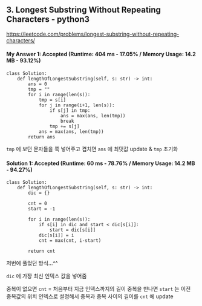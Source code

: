 ## 3. Longest Substring Without Repeating Characters - python3
https://leetcode.com/problems/longest-substring-without-repeating-characters/

#### My Answer 1: Accepted (Runtime: 404 ms - 17.05% / Memory Usage: 14.2 MB - 93.12%)
```
class Solution:
    def lengthOfLongestSubstring(self, s: str) -> int:
        ans = 0
        tmp = ""
        for i in range(len(s)):
            tmp = s[i]
            for j in range(i+1, len(s)):
                if s[j] in tmp:
                    ans = max(ans, len(tmp))
                    break
                tmp += s[j]
            ans = max(ans, len(tmp))
        return ans
```
`tmp` 에 보던 문자들을 쭉 넣어주고 겹치면 `ans` 에 최댓값 update & `tmp` 초기화

#### Solution 1: Accepted (Runtime: 60 ms - 78.76% / Memory Usage: 14.2 MB - 94.27%)
```
class Solution:
    def lengthOfLongestSubstring(self, s: str) -> int:
        dic = {}
            
        cnt = 0
        start = -1
        
        for i in range(len(s)):
            if s[i] in dic and start < dic[s[i]]:
                start = dic[s[i]]
            dic[s[i]] = i
            cnt = max(cnt, i-start)
        
        return cnt
```
저번에 풀었던 방식...^^

`dic` 에 가장 최신 인덱스 값을 넣어줌

중복이 없으면 `cnt` = 처음부터 지금 인덱스까지의 길이
중복을 만나면 `start` 는 이전 중복값의 위치 인덱스로 설정해서
중복과 중복 사이의 길이를 `cnt` 에 update
